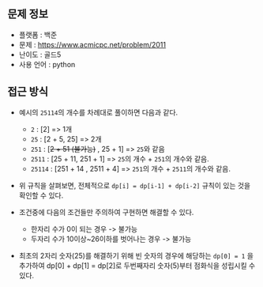 ## 문제 정보

- 플랫폼 : 백준
- 문제 : https://www.acmicpc.net/problem/2011
- 난이도 : 골드5
- 사용 언어 : python

## 접근 방식

- 예시의 `25114`의 개수를 차례대로 풀이하면 다음과 같다.

  - `2` : [2] => 1개
  - `25` : [2 + 5, 25] => 2개
  - `251` : [~~2 + 51 (불가능)~~ , 25 + 1] => `25`와 같음
  - `2511` : [25 + 11, 251 + 1] => `25`의 개수 + `251`의 개수와 같음.
  - `25114` : [251 + 14 , 2511 + 4] => `251`의 개수 + `2511`의 개수와 같음.

- 위 규칙을 살펴보면, 전체적으로 `dp[i] = dp[i-1] + dp[i-2]` 규칙이 있는 것을 확인할 수 있다.
- 조건중에 다음의 조건들만 주의하여 구현하면 해결할 수 있다.

  - 한자리 수가 0이 되는 경우 -> 불가능
  - 두자리 수가 10이상~26이하를 벗어나는 경우 -> 불가능

- 최초의 2자리 숫자(25)를 해결하기 위해 빈 숫자의 경우에 해당하는 `dp[0] = 1` 을 추가하여 dp[0] + dp[1] = dp[2]로 두번째자리 숫자(5)부터 점화식을 성립시킬 수 있다.

